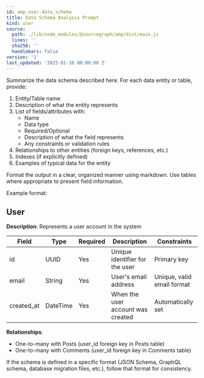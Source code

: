```yaml
---
id: amp.user.data_schema
title: Data Schema Analysis Prompt
kind: user
source:
  path: ./lib/node_modules/@sourcegraph/amp/dist/main.js
  lines: ''
  sha256: ''
  handlebars: false
version: '1'
last_updated: '2025-01-16 00:00:00 Z'
---
```


Summarize the data schema described here. For each data entity or table, provide:

1. Entity/Table name
2. Description of what the entity represents
3. List of fields/attributes with:
    - Name
    - Data type
    - Required/Optional
    - Description of what the field represents
    - Any constraints or validation rules
4. Relationships to other entities (foreign keys, references, etc.)
5. Indexes (if explicitly defined)
6. Examples of typical data for the entity

Format the output in a clear, organized manner using markdown. Use tables where appropriate to present field information.

Example format:

## User

**Description**: Represents a user account in the system

| Field | Type | Required | Description | Constraints |
|-------|------|----------|-------------|-------------|
| id | UUID | Yes | Unique identifier for the user | Primary key |
| email | String | Yes | User's email address | Unique, valid email format |
| created_at | DateTime | Yes | When the user account was created | Automatically set |

**Relationships**:
- One-to-many with Posts (user_id foreign key in Posts table)
- One-to-many with Comments (user_id foreign key in Comments table)

If the schema is defined in a specific format (JSON Schema, GraphQL schema, database migration files, etc.), follow that format for consistency.